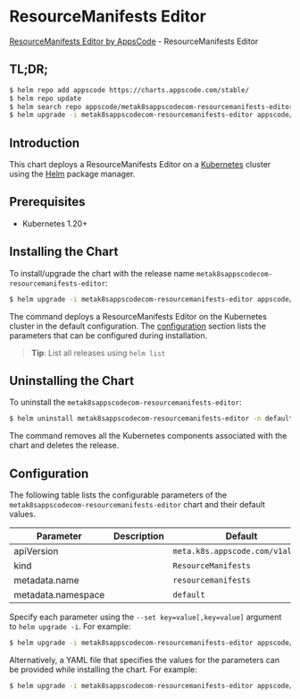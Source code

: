 # ResourceManifests Editor

[ResourceManifests Editor by AppsCode](https://appscode.com) - ResourceManifests Editor

## TL;DR;

```bash
$ helm repo add appscode https://charts.appscode.com/stable/
$ helm repo update
$ helm search repo appscode/metak8sappscodecom-resourcemanifests-editor --version=v0.23.0
$ helm upgrade -i metak8sappscodecom-resourcemanifests-editor appscode/metak8sappscodecom-resourcemanifests-editor -n default --create-namespace --version=v0.23.0
```

## Introduction

This chart deploys a ResourceManifests Editor on a [Kubernetes](http://kubernetes.io) cluster using the [Helm](https://helm.sh) package manager.

## Prerequisites

- Kubernetes 1.20+

## Installing the Chart

To install/upgrade the chart with the release name `metak8sappscodecom-resourcemanifests-editor`:

```bash
$ helm upgrade -i metak8sappscodecom-resourcemanifests-editor appscode/metak8sappscodecom-resourcemanifests-editor -n default --create-namespace --version=v0.23.0
```

The command deploys a ResourceManifests Editor on the Kubernetes cluster in the default configuration. The [configuration](#configuration) section lists the parameters that can be configured during installation.

> **Tip**: List all releases using `helm list`

## Uninstalling the Chart

To uninstall the `metak8sappscodecom-resourcemanifests-editor`:

```bash
$ helm uninstall metak8sappscodecom-resourcemanifests-editor -n default
```

The command removes all the Kubernetes components associated with the chart and deletes the release.

## Configuration

The following table lists the configurable parameters of the `metak8sappscodecom-resourcemanifests-editor` chart and their default values.

|     Parameter      | Description |                   Default                   |
|--------------------|-------------|---------------------------------------------|
| apiVersion         |             | <code>meta.k8s.appscode.com/v1alpha1</code> |
| kind               |             | <code>ResourceManifests</code>              |
| metadata.name      |             | <code>resourcemanifests</code>              |
| metadata.namespace |             | <code>default</code>                        |


Specify each parameter using the `--set key=value[,key=value]` argument to `helm upgrade -i`. For example:

```bash
$ helm upgrade -i metak8sappscodecom-resourcemanifests-editor appscode/metak8sappscodecom-resourcemanifests-editor -n default --create-namespace --version=v0.23.0 --set apiVersion=meta.k8s.appscode.com/v1alpha1
```

Alternatively, a YAML file that specifies the values for the parameters can be provided while
installing the chart. For example:

```bash
$ helm upgrade -i metak8sappscodecom-resourcemanifests-editor appscode/metak8sappscodecom-resourcemanifests-editor -n default --create-namespace --version=v0.23.0 --values values.yaml
```
